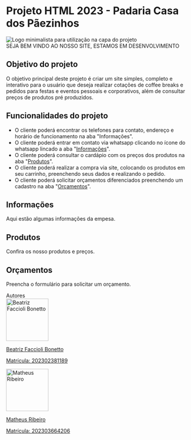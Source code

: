 <!DOCTYPE html>
<html lang="pt-BR">
<head>
    <meta charset="UTF-8">
    <meta name="viewport" content="width=device-width, initial-scale=1.0">
    <title>Projeto HTML 2023 - Padaria Casa dos Pãezinhos</title>
    <link rel="stylesheet" href="https://stackpath.bootstrapcdn.com/bootstrap/4.5.2/css/bootstrap.min.css">
</head>
<body>
    <div class="container my-5">
        <h1 class="text-center">Projeto HTML 2023 - Padaria Casa dos Pãezinhos</h1>

  <div class="text-center">
            <img src="https://github.com/BeatrizBonetto/projeto_html_2023/assets/142846833/488b30b8-a932-48eb-aca4-28f4c3255958" alt="Logo minimalista para utilização na capa do projeto" class="img-fluid">
        </div>

  <div class="text-center mt-3">
            <span class="badge badge-success">SEJA BEM VINDO AO NOSSO SITE, ESTAMOS EM DESENVOLVIMENTO 

  </span>



  </div>

  <h2 class="mt-4">Objetivo do projeto</h2>
        <p>
            O objetivo principal deste projeto é criar um site simples, completo e interativo para o usuário que deseja realizar cotações de coffee breaks e pedidos para festas e eventos pessoais e corporativos, além de consultar preços de produtos pré produzidos.
        </p>

  <h2 class="mt-4">Funcionalidades do projeto</h2>
    <ul>
  <li>
    O cliente poderá encontrar os telefones para contato, endereço e horário de funcionamento na aba "Informações".                
  </li>

  <li>
    O cliente poderá entrar em contato via whatsapp clicando no ícone do whatsapp lincado a aba "<a href="#informacoes">Informações</a>". 
  </li>

  <li>
    O cliente poderá consultar o cardápio com os preços dos produtos na aba "<a href="#produtos">Produtos</a>". 
  </li>

  <li>
    O cliente poderá realizar a compra via site, colocando os produtos em seu carrinho, preenchendo seus dados e realizando o pedido.
  </li>
  
  <li>
    O cliente poderá solicitar orçamentos diferenciados preenchendo um cadastro na aba "<a href="#orcamentos">Orçamentos</a>". 
  </li>
        </ul>
        
  <h2 id="informacoes">Informações</h2>
  <p>Aqui estão algumas informações da empesa.</p>

  <h2 id="produtos">Produtos</h2>
  <p>Confira os nosso produtos e preços.</p>

  <h2 id="orcamentos">Orçamentos</h2>
  <p>Preencha o formulário para solicitar um orçamento.</p>

  <form action="email.php" 


  <h2 class="mt-4">Autores</h2>
  
  <div class="row justify-content-center">
  <div class="col-md-3 text-center">
  <a href="https://github.com/BeatrizBonetto">
  <img src="https://github.com/BeatrizBonetto/projeto_html_2023/assets/142846833/05745563-7d3e-47bb-b404-cb051aecb1d9" width = 115 alt="Beatriz Faccioli Bonetto" class="img-fluid rounded-circle">
  <p>Beatriz Faccioli Bonetto</p>
  <p>Matrícula: 202302381189</p>      
  </a>
  </div>
      
  <div class="col-md-3 text-center">
  <a href="https://github.com/MatheusRibeiro">
  <img src="https://github.com/MatheusRibeir0/MatheusRibeir0/blob/main/foto.jpeg?raw=true" width = 115 alt="Matheus Ribeiro" class="img-fluid rounded-circle">
  <p>Matheus Ribeiro</p>
  <p>Matrícula: 202303664206</p>
  </a>
  </div>
  </div>
  </div>
</body>
</html>
